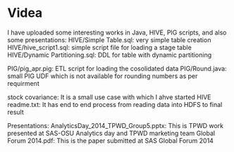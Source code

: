 # Videa


I have uploaded some interesting works in Java, HIVE, PIG scripts, and also some presentations:
  HIVE/Simple Table.sql: 
     very simple table creation
  HIVE/hive_script1.sql: 
    simple script file for loading a stage table
  HIVE/Dynamic Partitioning.sql: 
    DDL for table with dynamic partitioning
    
  
  PIG/pig_apr.pig:
     ETL script for loading the cosolidated data
  PIG/Round.java:
     small PIG UDF which is not available for rounding numbers as per requirment
     
  stock covariance: 
    It is a small use case with which I ahve started HIVE
      readme.txt: It has end to end process from reading data into HDFS to final result
    
  Presentations:
    AnalyticsDay_2014_TPWD_Group5.pptx:
      This is TPWD work presented at SAS-OSU Analytics day and TPWD marketing team
    Global Forum 2014.pdf:
      This is the paper submitted at SAS Global Forum 2014
      
  
    
    
